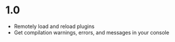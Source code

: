 # 1.0

* Remotely load and reload plugins
* Get compilation warnings, errors, and messages in your console
